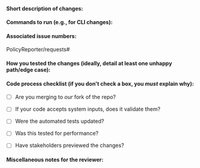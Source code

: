 #### Short description of changes:


#### Commands to run (e.g., for CLI changes):


#### Associated issue numbers:
PolicyReporter/requests#

#### How you tested the changes (ideally, detail at least one unhappy path/edge case):


#### Code process checklist (if you don't check a box, you *must* explain why):
- [ ] Are you merging to *our* fork of the repo?
- [ ] If your code accepts system inputs, does it validate them?
- [ ] Were the automated tests updated?
- [ ] Was this tested for performance?
- [ ] Have stakeholders previewed the changes?


#### Miscellaneous notes for the reviewer:
